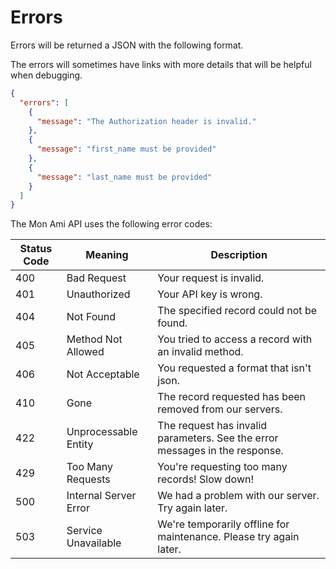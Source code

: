 # Errors

Errors will be returned a JSON with the following format.

<aside class="notice">
The errors will sometimes have links with more details that will be helpful when debugging.
</aside>

```json
{
  "errors": [
    {
      "message": "The Authorization header is invalid."
    },
    {
      "message": "first_name must be provided"
    },
    {
      "message": "last_name must be provided"
    }
  ]
}
```

The Mon Ami API uses the following error codes:

| Status Code | Meaning               | Description                                                                  |
| ----------- | --------------------- | ---------------------------------------------------------------------------- |
| 400         | Bad Request           | Your request is invalid.                                                     |
| 401         | Unauthorized          | Your API key is wrong.                                                       |
| 404         | Not Found             | The specified record could not be found.                                     |
| 405         | Method Not Allowed    | You tried to access a record with an invalid method.                         |
| 406         | Not Acceptable        | You requested a format that isn't json.                                      |
| 410         | Gone                  | The record requested has been removed from our servers.                      |
| 422         | Unprocessable Entity  | The request has invalid parameters. See the error messages in the response.  |
| 429         | Too Many Requests     | You're requesting too many records! Slow down!                               |
| 500         | Internal Server Error | We had a problem with our server. Try again later.                           |
| 503         | Service Unavailable   | We're temporarily offline for maintenance. Please try again later.           |

